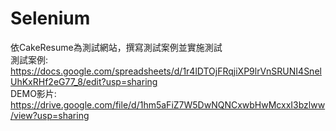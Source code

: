 # Selenium
依CakeResume為測試網站，撰寫測試案例並實施測試<br>
測試案例:<br>
https://docs.google.com/spreadsheets/d/1r4lDTOjFRqjiXP9lrVnSRUNI4SnelUhKxRHf2eG77_8/edit?usp=sharing<br>
DEMO影片:<br>
https://drive.google.com/file/d/1hm5aFiZ7W5DwNQNCxwbHwMcxxI3bzlww/view?usp=sharing